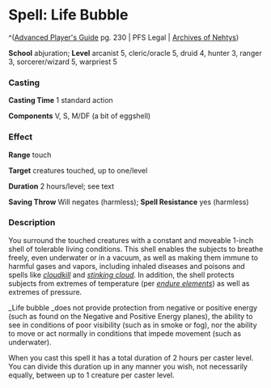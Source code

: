 # Spell: Life Bubble

^([Advanced Player's Guide][ss-life-bubble] pg. 230 | PFS Legal | [Archives of Nehtys][sn-life-bubble])

**School** abjuration; **Level** arcanist 5, cleric/oracle 5, druid 4, hunter 3, ranger 3, sorcerer/wizard 5, warpriest 5

### Casting

**Casting Time** 1 standard action

**Components** V, S, M/DF (a bit of eggshell)

### Effect

**Range** touch

**Target** creatures touched, up to one/level

**Duration** 2 hours/level; see text

**Saving Throw** Will negates (harmless); **Spell Resistance** yes (harmless)

### Description

You surround the touched creatures with a constant and moveable 1-inch shell of tolerable living conditions. This shell enables the subjects to breathe freely, even underwater or in a vacuum, as well as making them immune to harmful gases and vapors, including inhaled diseases and poisons and spells like _[cloudkill]_ and _[stinking cloud]_. In addition, the shell protects subjects from extremes of temperature (per _[endure elements]_) as well as extremes of pressure.

_Life bubble _does not provide protection from negative or positive energy (such as found on the Negative and Positive Energy planes), the ability to see in conditions of poor visibility (such as in smoke or fog), nor the ability to move or act normally in conditions that impede movement (such as underwater).

When you cast this spell it has a total duration of 2 hours per caster level. You can divide this duration up in any manner you wish, not necessarily equally, between up to 1 creature per caster level.

[ss-life-bubble]: http://paizo.com/pathfinderRPG/v57
[sn-life-bubble]: http://www.archivesofnethys.com/SpellDisplay.aspx?ItemName=Life%20Bubble
[stinking cloud]: http://www.archivesofnethys.com/SpellDisplay.aspx?ItemName=stinking%20cloud
[endure elements]: http://www.archivesofnethys.com/SpellDisplay.aspx?ItemName=endure%20elements
[cloudkill]: http://www.archivesofnethys.com/SpellDisplay.aspx?ItemName=cloudkill